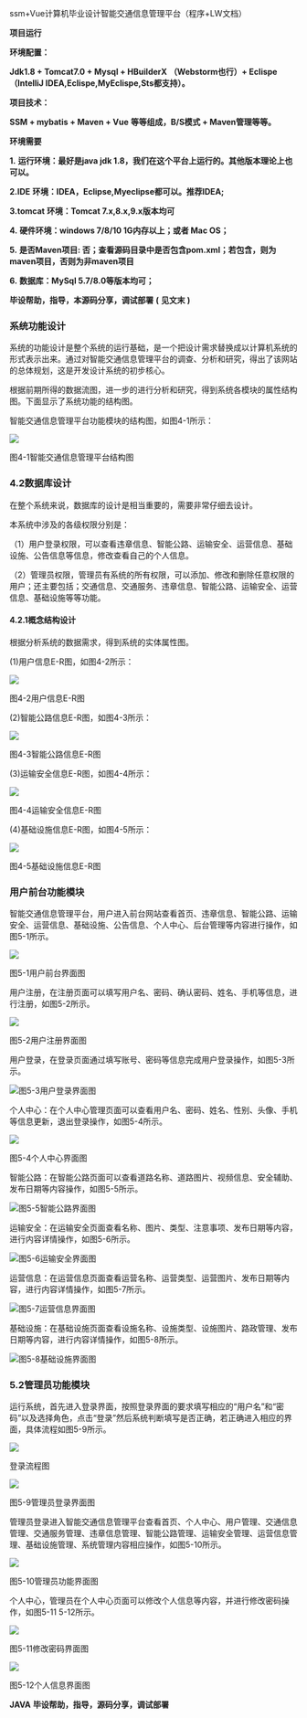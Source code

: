 ssm+Vue计算机毕业设计智能交通信息管理平台（程序+LW文档）

**项目运行**

**环境配置：**

**Jdk1.8 + Tomcat7.0 + Mysql + HBuilderX** **（Webstorm也行）+ Eclispe（IntelliJ
IDEA,Eclispe,MyEclispe,Sts都支持）。**

**项目技术：**

**SSM + mybatis + Maven + Vue** **等等组成，B/S模式 + Maven管理等等。**

**环境需要**

**1.** **运行环境：最好是java jdk 1.8，我们在这个平台上运行的。其他版本理论上也可以。**

**2.IDE** **环境：IDEA，Eclipse,Myeclipse都可以。推荐IDEA;**

**3.tomcat** **环境：Tomcat 7.x,8.x,9.x版本均可**

**4.** **硬件环境：windows 7/8/10 1G内存以上；或者 Mac OS；**

**5.** **是否Maven项目: 否；查看源码目录中是否包含pom.xml；若包含，则为maven项目，否则为非maven项目**

**6.** **数据库：MySql 5.7/8.0等版本均可；**

**毕设帮助，指导，本源码分享，调试部署** **(** **见文末** **)**

### 系统功能设计

系统的功能设计是整个系统的运行基础，是一个把设计需求替换成以计算机系统的形式表示出来。通过对智能交通信息管理平台的调查、分析和研究，得出了该网站的总体规划，这是开发设计系统的初步核心。

根据前期所得的数据流图，进一步的进行分析和研究，得到系统各模块的属性结构图。下面显示了系统功能的结构图。

智能交通信息管理平台功能模块的结构图，如图4-1所示：

![](./res/7ee8c724186b444cb4e8330d896d84e9.png)

图4-1智能交通信息管理平台结构图

### 4.2数据库设计

在整个系统来说，数据库的设计是相当重要的，需要非常仔细去设计。

本系统中涉及的各级权限分别是：

（1）用户登录权限，可以查看违章信息、智能公路、运输安全、运营信息、基础设施、公告信息等信息，修改查看自己的个人信息。

（2）管理员权限，管理员有系统的所有权限，可以添加、修改和删除任意权限的用户；还主要包括；交通信息、交通服务、违章信息、智能公路、运输安全、运营信息、基础设施等等功能。

#### 4.2.1概念结构设计

根据分析系统的数据需求，得到系统的实体属性图。

(1)用户信息E-R图，如图4-2所示：

![](./res/03c277727719444ca920167e7a2f2d31.png)

图4-2用户信息E-R图

(2)智能公路信息E-R图，如图4-3所示：

![](./res/02f194fda55744848f79985e2b80f058.png)

图4-3智能公路信息E-R图

(3)运输安全信息E-R图，如图4-4所示：

![](./res/82cfb57651364911bbaad1c3b24ff5ce.png)

图4-4运输安全信息E-R图

(4)基础设施信息E-R图，如图4-5所示：

![](./res/a79db9bfad744b5a8409e2d8165d2908.png)

图4-5基础设施信息E-R图

### 用户前台功能模块

智能交通信息管理平台，用户进入前台网站查看首页、违章信息、智能公路、运输安全、运营信息、基础设施、公告信息、个人中心、后台管理等内容进行操作，如图5-1所示。

![](./res/be04efe6c14042a7ba4c486638a2b4a2.png)

图5-1用户前台界面图

用户注册，在注册页面可以填写用户名、密码、确认密码、姓名、手机等信息，进行注册，如图5-2所示。

![](./res/811a684671064596a33208d226ac2290.png)

图5-2用户注册界面图

用户登录，在登录页面通过填写账号、密码等信息完成用户登录操作，如图5-3所示。

![](./res/e66f1b89c7b146ba8f405ca3d289572d.png)图5-3用户登录界面图

个人中心：在个人中心管理页面可以查看用户名、密码、姓名、性别、头像、手机等信息更新，退出登录操作，如图5-4所示。

![](./res/6db928afb47c496d9e7d9c8b5cf42581.png)

图5-4个人中心界面图

智能公路：在智能公路页面可以查看道路名称、道路图片、视频信息、安全辅助、发布日期等内容操作，如图5-5所示。

![](./res/d8f5a1ace7d548fdb87f4cc289c43b04.png)图5-5智能公路界面图

运输安全：在运输安全页面查看名称、图片、类型、注意事项、发布日期等内容，进行内容详情操作，如图5-6所示。

![](./res/c26182bde0c74056a54be50fafabde8b.png)图5-6运输安全界面图

运营信息：在运营信息页面查看运营名称、运营类型、运营图片、发布日期等内容，进行内容详情操作，如图5-7所示。

![](./res/d7dc5cb98bb848d982625b5ceb602e8f.png)图5-7运营信息界面图

基础设施：在基础设施页面查看设施名称、设施类型、设施图片、路政管理、发布日期等内容，进行内容详情操作，如图5-8所示。

![](./res/1c6edb68d48b42869ba01d8c3026c1f7.png)图5-8基础设施界面图

### 5.2管理员功能模块

运行系统，首先进入登录界面，按照登录界面的要求填写相应的“用户名”和“密码”以及选择角色，点击“登录”然后系统判断填写是否正确，若正确进入相应的界面，具体流程如图5-9所示。

![](./res/e76e6aee8b454de790300fb4cd050959.png)

登录流程图

![](./res/cda65eeab6114c3691376f8ea9cadcc5.png)

图5-9管理员登录界面图

管理员登录进入智能交通信息管理平台查看首页、个人中心、用户管理、交通信息管理、交通服务管理、违章信息管理、智能公路管理、运输安全管理、运营信息管理、基础设施管理、系统管理内容相应操作，如图5-10所示。

![](./res/a54ffc775d2f4294ac4fd0a94e6d1586.png)

图5-10管理员功能界面图

个人中心，管理员在个人中心页面可以修改个人信息等内容，并进行修改密码操作，如图5-11 5-12所示。

![](./res/eedbdb96730240a48ae132ee45321877.png)

图5-11修改密码界面图

![](./res/03d14f8a02e4452682c39018eea49e65.png)

图5-12个人信息界面图

**JAVA** **毕设帮助，指导，源码分享，调试部署**


